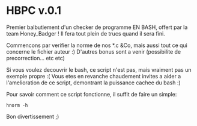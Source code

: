 HBPC v.0.1
====

Premier balbutiement d'un checker de programme EN BASH, offert par la team Honey_Badger !
Il fera tout plein de trucs quand il sera fini.

Commencons par verifier la norme de nos *.c &Co,
mais aussi tout ce qui concerne le fichier auteur :)
D'autres bonus sont a venir (possibilite de precorrection... etc etc)

Si vous voulez decouvrir le bash, ce script n'est pas, mais vraiment pas un exemple propre :(
Vous etes en revanche chaudement invites a aider a l'amelioration de ce script, demontrant la puissance cachee du bash :)

Pour savoir comment ce script fonctionne, il suffit de faire un simple:

    hnorm -h

Bon divertissement ;)

